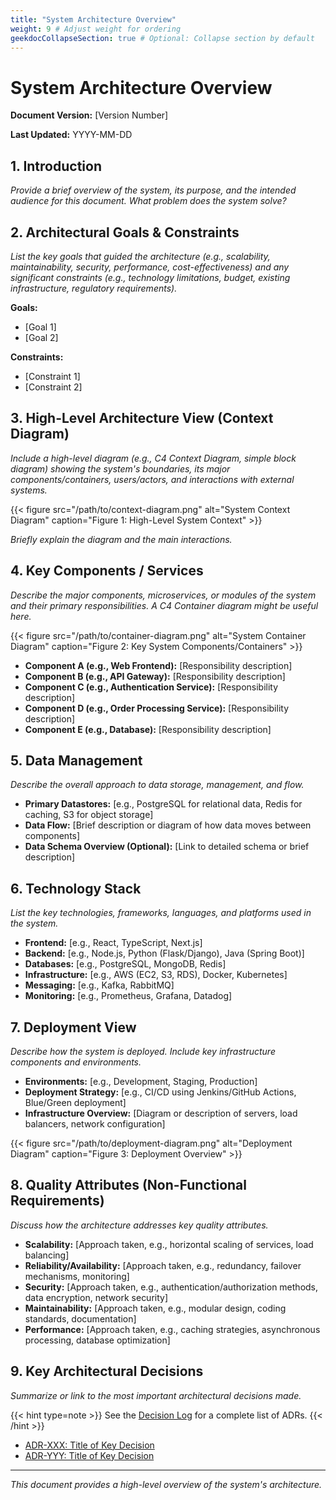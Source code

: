 ```yaml
---
title: "System Architecture Overview"
weight: 9 # Adjust weight for ordering
geekdocCollapseSection: true # Optional: Collapse section by default
---
```


# System Architecture Overview

**Document Version:** [Version Number]

**Last Updated:** YYYY-MM-DD

## 1. Introduction

*Provide a brief overview of the system, its purpose, and the intended audience for this document. What problem does the system solve?*

## 2. Architectural Goals & Constraints

*List the key goals that guided the architecture (e.g., scalability, maintainability, security, performance, cost-effectiveness) and any significant constraints (e.g., technology limitations, budget, existing infrastructure, regulatory requirements).*

**Goals:**

*   [Goal 1]
*   [Goal 2]

**Constraints:**

*   [Constraint 1]
*   [Constraint 2]

## 3. High-Level Architecture View (Context Diagram)

*Include a high-level diagram (e.g., C4 Context Diagram, simple block diagram) showing the system's boundaries, its major components/containers, users/actors, and interactions with external systems.*

{{< figure src="/path/to/context-diagram.png" alt="System Context Diagram" caption="Figure 1: High-Level System Context" >}}

*Briefly explain the diagram and the main interactions.*

## 4. Key Components / Services

*Describe the major components, microservices, or modules of the system and their primary responsibilities. A C4 Container diagram might be useful here.*

{{< figure src="/path/to/container-diagram.png" alt="System Container Diagram" caption="Figure 2: Key System Components/Containers" >}}

*   **Component A (e.g., Web Frontend):** [Responsibility description]
*   **Component B (e.g., API Gateway):** [Responsibility description]
*   **Component C (e.g., Authentication Service):** [Responsibility description]
*   **Component D (e.g., Order Processing Service):** [Responsibility description]
*   **Component E (e.g., Database):** [Responsibility description]

## 5. Data Management

*Describe the overall approach to data storage, management, and flow.*

*   **Primary Datastores:** [e.g., PostgreSQL for relational data, Redis for caching, S3 for object storage]
*   **Data Flow:** [Brief description or diagram of how data moves between components]
*   **Data Schema Overview (Optional):** [Link to detailed schema or brief description]

## 6. Technology Stack

*List the key technologies, frameworks, languages, and platforms used in the system.*

*   **Frontend:** [e.g., React, TypeScript, Next.js]
*   **Backend:** [e.g., Node.js, Python (Flask/Django), Java (Spring Boot)]
*   **Databases:** [e.g., PostgreSQL, MongoDB, Redis]
*   **Infrastructure:** [e.g., AWS (EC2, S3, RDS), Docker, Kubernetes]
*   **Messaging:** [e.g., Kafka, RabbitMQ]
*   **Monitoring:** [e.g., Prometheus, Grafana, Datadog]

## 7. Deployment View

*Describe how the system is deployed. Include key infrastructure components and environments.*

*   **Environments:** [e.g., Development, Staging, Production]
*   **Deployment Strategy:** [e.g., CI/CD using Jenkins/GitHub Actions, Blue/Green deployment]
*   **Infrastructure Overview:** [Diagram or description of servers, load balancers, network configuration]

{{< figure src="/path/to/deployment-diagram.png" alt="Deployment Diagram" caption="Figure 3: Deployment Overview" >}}

## 8. Quality Attributes (Non-Functional Requirements)

*Discuss how the architecture addresses key quality attributes.*

*   **Scalability:** [Approach taken, e.g., horizontal scaling of services, load balancing]
*   **Reliability/Availability:** [Approach taken, e.g., redundancy, failover mechanisms, monitoring]
*   **Security:** [Approach taken, e.g., authentication/authorization methods, data encryption, network security]
*   **Maintainability:** [Approach taken, e.g., modular design, coding standards, documentation]
*   **Performance:** [Approach taken, e.g., caching strategies, asynchronous processing, database optimization]

## 9. Key Architectural Decisions

*Summarize or link to the most important architectural decisions made.*

{{< hint type=note >}}
See the [Decision Log](./path/to/decision-log.md) for a complete list of ADRs.
{{< /hint >}}

*   [ADR-XXX: Title of Key Decision]()
*   [ADR-YYY: Title of Key Decision]()

---

*This document provides a high-level overview of the system's architecture.*